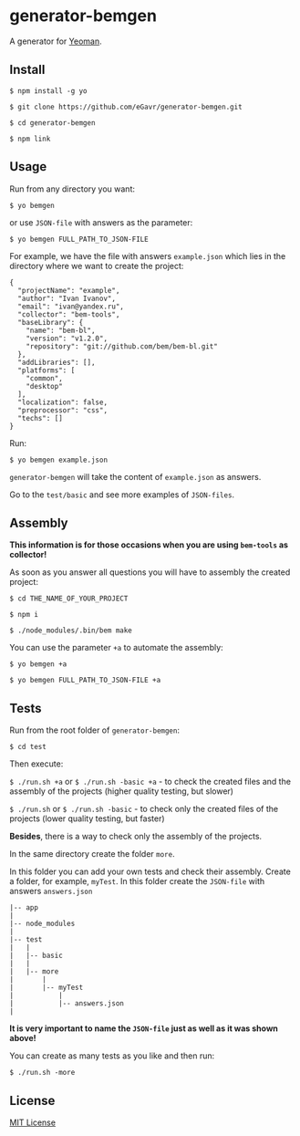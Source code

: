 # generator-bemgen

A generator for [Yeoman](http://yeoman.io).

## Install

```
$ npm install -g yo

$ git clone https://github.com/eGavr/generator-bemgen.git

$ cd generator-bemgen

$ npm link
```

## Usage

Run from any directory you want:

```
$ yo bemgen
```

or use ```JSON-file``` with answers as the parameter:

```
$ yo bemgen FULL_PATH_TO_JSON-FILE
```

For example, we have the file with answers ```example.json``` which lies in the directory where we want to create the project:

```
{
  "projectName": "example",
  "author": "Ivan Ivanov",
  "email": "ivan@yandex.ru",
  "collector": "bem-tools",
  "baseLibrary": {
    "name": "bem-bl",
    "version": "v1.2.0",
    "repository": "git://github.com/bem/bem-bl.git"
  },
  "addLibraries": [],
  "platforms": [
    "common",
    "desktop"
  ],
  "localization": false,
  "preprocessor": "css",
  "techs": []
}
```

Run:

```
$ yo bemgen example.json
```

```generator-bemgen``` will take the content of ```example.json``` as answers.

Go to the ```test/basic``` and see more examples of ```JSON-files```.

## Assembly

**This information is for those occasions when you are using ```bem-tools``` as collector!**

As soon as you answer all questions you will have to assembly the created project:

```
$ cd THE_NAME_OF_YOUR_PROJECT

$ npm i

$ ./node_modules/.bin/bem make
```

You can use the parameter ```+a``` to automate the assembly:

```
$ yo bemgen +a

$ yo bemgen FULL_PATH_TO_JSON-FILE +a
```

## Tests

Run from the root folder of ```generator-bemgen```:

```$ cd test```

Then execute:

```$ ./run.sh +a``` or ```$ ./run.sh -basic +a``` - to check the created files and the assembly of the projects (higher quality testing, but slower)

```$ ./run.sh``` or ```$ ./run.sh -basic``` - to check only the created files of the projects (lower quality testing, but faster)

**Besides**, there is a way to check only the assembly of the projects.

In the same directory create the folder ```more```.

In this folder you can add your own tests and check their assembly.
Create a folder, for example, ```myTest```. In this folder create the ```JSON-file``` with answers ```answers.json```

```
|-- app
|
|-- node_modules
|
|-- test
|   |
|   |-- basic
|   |
|   |-- more
|       |
|       |-- myTest
|           |
|           |-- answers.json
|
```

**It is very important to name the ```JSON-file``` just as well as it was shown above!**

You can create as many tests as you like and then run:

```$ ./run.sh -more```

## License

[MIT License](http://en.wikipedia.org/wiki/MIT_License)
